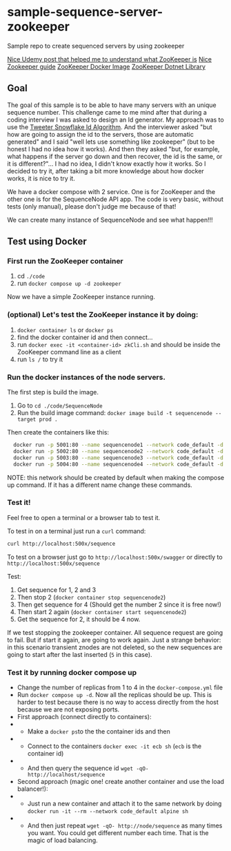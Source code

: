 # sample-sequence-server-zookeeper
Sample repo to create sequenced servers by using zookeeper

[Nice Udemy post that helped me to understand what ZooKeeper is](https://bikas-katwal.medium.com/zookeeper-introduction-designing-a-distributed-system-using-zookeeper-and-java-7f1b108e236e)
[Nice Zookeeper guide](https://www.tutorialspoint.com/zookeeper/zookeeper_quick_guide.htm)
[ZooKeeper Docker Image](https://hub.docker.com/_/zookeeper)
[ZooKeeper Dotnet Library](https://github.com/shayhatsor/zookeeper)


## Goal

The goal of this sample is to be able to have many servers with an unique sequence number. This challenge came to me mind after that during a coding interview I was asked to design an Id generator. My approach was to use the [Tweeter Snowflake Id Algorithm](https://en.wikipedia.org/wiki/Snowflake_ID). And the interviewer asked "but how are going to assign the id to the servers, those are automatic generated" and I said "well lets use something like zookeeper" (but to be honest I had no idea how it works). And then they asked "but, for example, what happens if the server go down and then recover, the id is the same, or it is different?"... I had no idea, I didn't know exactly how it works. So I decided to try it, after taking a bit more knowledge about how docker works, it is nice to try it.

We have a docker compose with 2 service. One is for ZooKeeper and the other one is for the SequenceNode API app. The code is very basic, without tests (only manual), please don't judge me because of that!

We can create many instance of SequenceNode and see what happen!!!


## Test using Docker

### First run the ZooKeeper container

1. cd `./code`
2. run `docker compose up -d zookeeper`

Now we have a simple ZooKeeper instance running.

### (optional) Let's test the ZooKeeper instance it by doing:

1. `docker container ls` or `docker ps`
2. find the docker container id and then connect...
3. run `docker exec -it <container-id> zkCli.sh` and should be inside the ZooKeeper command line as a client
4. run `ls /` to try it

### Run the docker instances of the node servers.

The first step is build the image.

1. Go to `cd ./code/SequenceNode`
2. Run the build image command: `docker image build -t sequencenode --target prod . `

Then create the containers like this:

```bash
  docker run -p 5001:80 --name sequencenode1 --network code_default -d sequencenode
  docker run -p 5002:80 --name sequencenode2 --network code_default -d sequencenode
  docker run -p 5003:80 --name sequencenode3 --network code_default -d sequencenode
  docker run -p 5004:80 --name sequencenode4 --network code_default -d sequencenode
```

NOTE: this network should be created by default when making the compose up command. If it has a different name change these commands.

### Test it!

Feel free to open a terminal or a browser tab to test it.

To test in on a terminal just run a `curl` command:

```bash
curl http://localhost:500x/sequence
```

To test on a browser just go to `http://localhost:500x/swagger` or directly to `http://localhost:500x/sequence`

Test:
1. Get sequence for 1, 2 and 3
2. Then stop 2 (`docker container stop sequencenode2`)
3. Then get sequence for 4 (Should get the number 2 since it is free now!)
4. Then start 2 again (`docker container start sequencenode2`)
5. Get the sequence for 2, it should be 4 now.

If we test stopping the zookeeper container. All sequence request are going to fail. But if start it again, are going to work again. Just a strange behavior: in this scenario transient znodes are not deleted, so the new sequences are going to start after the last inserted (`5` in this case).

### Test it by running docker compose up

- Change the number of replicas from 1 to 4 in the `docker-compose.yml` file
- Run `docker compose up -d`. Now all the replicas should be up. This is harder to test because there is no way to access directly from the host because we are not exposing ports.
- First approach (connect directly to containers):
- - Make a `docker ps`to the the container ids and then
- - Connect to the containers `docker exec -it ecb sh` (`ecb` is the container id)
- - And then query the sequence id `wget -qO- http://localhost/sequence`
- Second approach (magic one! create another container and use the load balancer!):
- - Just run a new container and attach it to the same network by doing `docker run -it --rm --network code_default alpine sh`
- - And then just repeat `wget -qO- http://node/sequence` as many times you want. You could get different number each time. That is the magic of load balancing.